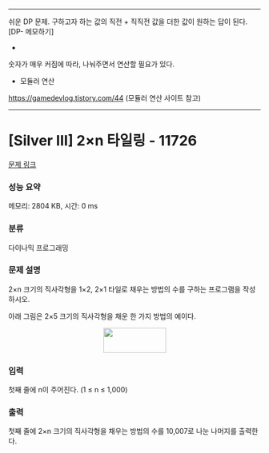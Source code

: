 *********************

쉬운 DP 문제.
구하고자 하는 값의 직전 + 직직전 값을 더한 값이 
원하는 답이 된다. [DP- 메모하기]

+

숫자가 매우 커짐에 따라, 나눠주면서 연산할 필요가 있다.
- 모듈러 연산

https://gamedevlog.tistory.com/44
(모듈러 연산 사이트 참고)

***********************



# [Silver III] 2×n 타일링 - 11726 

[문제 링크](https://www.acmicpc.net/problem/11726) 

### 성능 요약

메모리: 2804 KB, 시간: 0 ms

### 분류

다이나믹 프로그래밍

### 문제 설명

<p>2×n 크기의 직사각형을 1×2, 2×1 타일로 채우는 방법의 수를 구하는 프로그램을 작성하시오.</p>

<p>아래 그림은 2×5 크기의 직사각형을 채운 한 가지 방법의 예이다.</p>

<p style="text-align: center;"><img alt="" src="https://onlinejudgeimages.s3-ap-northeast-1.amazonaws.com/problem/11726/1.png" style="height:50px; width:125px"></p>

### 입력 

 <p>첫째 줄에 n이 주어진다. (1 ≤ n ≤ 1,000)</p>

### 출력 

 <p>첫째 줄에 2×n 크기의 직사각형을 채우는 방법의 수를 10,007로 나눈 나머지를 출력한다.</p>

